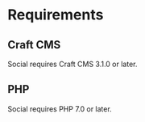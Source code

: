 # Requirements

## Craft CMS
Social requires Craft CMS 3.1.0 or later.

## PHP
Social requires PHP 7.0 or later.
